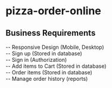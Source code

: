 # pizza-order-online

## Business Requirements
-- Responsive Design (Mobile, Desktop) <br>
-- Sign up (Stored in database) <br>
-- Sign in (Authorization) <br>
-- Add items to Cart (Stored in database) <br>
-- Order items (Stored in database) <br>
-- Manage order history (reports) <br>
